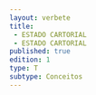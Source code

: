 ```yaml
---
layout: verbete
title:
 - ESTADO CARTORIAL
 - ESTADO CARTORIAL
published: true
edition: 1  
type: T
subtype: Conceitos
---
```


